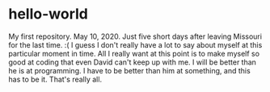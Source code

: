 # hello-world
My first repository. May 10, 2020. Just five short days after leaving Missouri for the last time. :(
I guess I don't really have a lot to say about myself at this particular moment in time. All I really want at this point is to make myself so good at coding that even David can't keep up with me. I will be better than he is at programming. I have to be better than him at something, and this has to be it. That's really all. 
